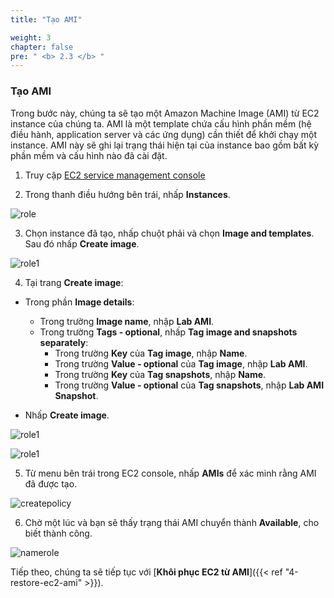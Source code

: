 ```yaml
---
title: "Tạo AMI"

weight: 3
chapter: false
pre: " <b> 2.3 </b> "
---
```


### Tạo AMI

Trong bước này, chúng ta sẽ tạo một Amazon Machine Image (AMI) từ EC2 instance của chúng ta. AMI là một template chứa cấu hình phần mềm (hệ điều hành, application server và các ứng dụng) cần thiết để khởi chạy một instance. AMI này sẽ ghi lại trạng thái hiện tại của instance bao gồm bất kỳ phần mềm và cấu hình nào đã cài đặt.

1. Truy cập [EC2 service management console](https://console.aws.amazon.com/ec2/v2/home)

2. Trong thanh điều hướng bên trái, nhấp **Instances**.

![role](/images/2.prerequisite/028-createami.png)

3. Chọn instance đã tạo, nhấp chuột phải và chọn **Image and templates**. Sau đó nhấp **Create image**.

![role1](/images/2.prerequisite/029-createami.png)

4. Tại trang **Create image**:
- Trong phần **Image details**:
   - Trong trường **Image name**, nhập **Lab AMI**.
   - Trong trường **Tags - optional**, nhấp **Tag image and snapshots separately**:
      - Trong trường **Key** của **Tag image**, nhập **Name**.
      - Trong trường **Value - optional** của **Tag image**, nhập **Lab AMI**.
      - Trong trường **Key** của **Tag snapshots**, nhập **Name**.
      - Trong trường **Value - optional** của **Tag snapshots**, nhập **Lab AMI Snapshot**.


- Nhấp **Create image**.

![role1](/images/2.prerequisite/030-createami.png)

![role1](/images/2.prerequisite/031-createami.png)

5. Từ menu bên trái trong EC2 console, nhấp **AMIs** để xác minh rằng AMI đã được tạo.

![createpolicy](/images/2.prerequisite/032-createami.png)

6. Chờ một lúc và bạn sẽ thấy trạng thái AMI chuyển thành **Available**, cho biết thành công.

![namerole](/images/2.prerequisite/033-createami.png)

Tiếp theo, chúng ta sẽ tiếp tục với [**Khôi phục EC2 từ AMI**]({{< ref "4-restore-ec2-ami" >}}).
